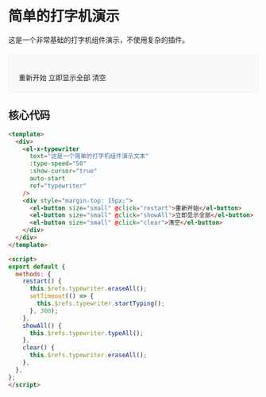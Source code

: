 # 简单的打字机演示

这是一个非常基础的打字机组件演示，不使用复杂的插件。

<ClientOnly>
  <div class="demo-box">
    <el-x-typewriter
      text="这是一个简单的打字机组件演示文本，会自动开始打字效果。"
      :type-speed="50"
      :show-cursor="true"
      auto-start
      ref="demoTypewriter"
    />
    <div style="margin-top: 15px;">
      <el-button size="small" @click="restart">重新开始</el-button>
      <el-button size="small" @click="showAll">立即显示全部</el-button>
      <el-button size="small" @click="clear">清空</el-button>
    </div>
  </div>
</ClientOnly>

<script>
export default {
  methods: {
    restart() {
      if (this.$refs.demoTypewriter) {
        this.$refs.demoTypewriter.eraseAll();
        setTimeout(() => {
          this.$refs.demoTypewriter.startTyping();
        }, 300);
      }
    },
    showAll() {
      if (this.$refs.demoTypewriter) {
        this.$refs.demoTypewriter.typeAll();
      }
    },
    clear() {
      if (this.$refs.demoTypewriter) {
        this.$refs.demoTypewriter.eraseAll();
      }
    }
  }
}
</script>

<style>
.demo-box {
  margin: 20px 0;
  padding: 20px;
  border: 1px solid #ebeef5;
  border-radius: 4px;
  background-color: #f9f9f9;
}
</style>

## 核心代码

```html
<template>
  <div>
    <el-x-typewriter
      text="这是一个简单的打字机组件演示文本"
      :type-speed="50"
      :show-cursor="true"
      auto-start
      ref="typewriter"
    />
    <div style="margin-top: 15px;">
      <el-button size="small" @click="restart">重新开始</el-button>
      <el-button size="small" @click="showAll">立即显示全部</el-button>
      <el-button size="small" @click="clear">清空</el-button>
    </div>
  </div>
</template>

<script>
export default {
  methods: {
    restart() {
      this.$refs.typewriter.eraseAll();
      setTimeout(() => {
        this.$refs.typewriter.startTyping();
      }, 300);
    },
    showAll() {
      this.$refs.typewriter.typeAll();
    },
    clear() {
      this.$refs.typewriter.eraseAll();
    },
  },
};
</script>
```
